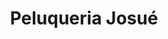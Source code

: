 ---
title: "Peluqueria Josué"
url: /canton-platanres-guaymango/peluqueria-josue/
shop: peluquería
---